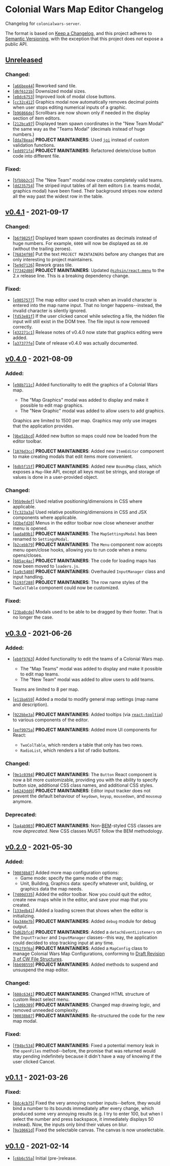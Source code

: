 # Colonial Wars Map Editor Changelog
Changelog for ``colonialwars-server``.

The format is based on [Keep a Changelog][1], and this project adheres to [Semantic Versioning][2],
with the exception that this project does *not* expose a public API.

## [Unreleased]
### Changed:
- \[[``a66bee44``](https://github.com/Take-Some-Bytes/colonialwars-map-editor/commit/a66bee44)\]
Reworked sand tile.
- \[[``d6f6121b``](https://github.com/Take-Some-Bytes/colonialwars-map-editor/commit/d6f6121b)\]
Downsized modal sizes.
- \[[``e0dc6753``](https://github.com/Take-Some-Bytes/colonialwars-map-editor/commit/e0dc6753)\]
Improved look of modal close buttons.
- \[[``cc32c412``](https://github.com/Take-Some-Bytes/colonialwars-map-editor/commit/cc32c412)\]
Graphics modal now automatically removes decimal points when user stops editing numerical inputs of a graphic.
- \[[``b96866de``](https://github.com/Take-Some-Bytes/colonialwars-map-editor/commit/b96866de)\]
Scrollbars are now shown only if needed in the display section of item editors.
- \[[``212bca97``](https://github.com/Take-Some-Bytes/colonialwars-map-editor/commit/212bca97)\]
Displayed team spawn coordinates in the "New Team Modal" the same way as the "Teams Modal" 
(decimals instead of huge numbers.)
- \[[``dda78eaa``](https://github.com/Take-Some-Bytes/colonialwars-map-editor/commit/dda78eaa)\]
**PROJECT MAINTAINERS**: Used [``joi``](https://www.npmjs.com/package/joi) instead of custom
validation functions.
- \[[``edd971fa``](https://github.com/Take-Some-Bytes/colonialwars-map-editor/commit/edd971fa)\] **PROJECT MAINTAINERS**:
Refactored delete/close button code into different file.

### Fixed:
- \[[``5fbbb2c5``](https://github.com/Take-Some-Bytes/colonialwars-map-editor/commit/5fbbb2c5)\]
The "New Team" modal now creates completely valid teams.
- \[[``dd235754``](https://github.com/Take-Some-Bytes/colonialwars-map-editor/commit/dd235754)\]
The striped input tables of all item editors (i.e. teams modal, graphics modal) have been fixed.
Their background stripes now extend all the way past the widest row in the table.

## [v0.4.1] - 2021-09-17
### Changed:
- \[[``b6f9825f``](https://github.com/Take-Some-Bytes/colonialwars-map-editor/commit/b6f9825f)\]
Displayed team spawn coordinates as decimals instead of huge numbers. For example, ``6000``
will now be displayed as ``60.00`` (without the trailing zeroes).
- \[[``76834f98``](https://github.com/Take-Some-Bytes/colonialwars-map-editor/commit/76834f98)\]
Put the text ``PROJECT MAINTAINERS`` before any changes that are only interesting to
project maintainers.
- \[[``5e9d7126``](https://github.com/Take-Some-Bytes/colonialwars-map-editor/commit/5e9d7126)\]
Rework grass tile.
- \[[``77342d80``](https://github.com/Take-Some-Bytes/colonialwars-map-editor/commit/77342d80)\]
**PROJECT MAINTAINERS**: Updated [``@szhsin/react-menu``](https://www.npmjs.com/package/@szhsin/react-menu)
to the 2.x release line. This is a breaking dependency change.

### Fixed:
- \[[``e9057577``](https://github.com/Take-Some-Bytes/colonialwars-map-editor/commit/e9057577)\]
The map editor used to crash when an invalid character is entered into the map name input.
That no longer happens--instead, the invalid character is silently ignored.
- \[[``fd53e81f``](https://github.com/Take-Some-Bytes/colonialwars-map-editor/commit/fd53e81f)\]
If the user clicked cancel while selecting a file, the hidden file input will still exist
in the DOM tree. The file input is now removed correctly.
- \[[``432271c1``](https://github.com/Take-Some-Bytes/colonialwars-map-editor/commit/432271c1)\]
Release notes of v0.4.0 now state that graphics editing were added.
- \[[``a37377fe``](https://github.com/Take-Some-Bytes/colonialwars-map-editor/commit/a37377fe)\]
Date of release v0.4.0 was actually documented.

## [v0.4.0] - 2021-08-09
### Added:
- \[[``e98b711c``](https://github.com/Take-Some-Bytes/colonialwars-map-editor/commit/e98b711c)\]
Added functionality to edit the graphics of a Colonial Wars map.
  * The "Map Graphics" modal was added to display and make it possible to edit map graphics.
  * The "New Graphic" modal was added to allow users to add graphics.

  Graphics are limited to 1500 per map. Graphics may only use images that the application provides.
- \[[``9be51bcd``](https://github.com/Take-Some-Bytes/colonialwars-map-editor/commit/9be51bcd)\]
Added new button so maps could now be loaded from the editor toolbar.
- \[[``1876d3cc``](https://github.com/Take-Some-Bytes/colonialwars-map-editor/commit/1876d3cc)\] **PROJECT MAINTAINERS**:
Added new ``ItemEditor`` component to make creating modals that edit items more convenient.
- \[[``6db5f15f``](https://github.com/Take-Some-Bytes/colonialwars-map-editor/commit/6db5f15f)\] **PROJECT MAINTAINERS**:
Added new ``BoundMap`` class, which exposes a ``Map``-like API, except all keys must be
strings, and storage of values is done in a user-provided object.

### Changed:
- \[[``95b9edef``](https://github.com/Take-Some-Bytes/colonialwars-map-editor/commit/95b9edef)\]
Used relative positioning/dimensions in CSS where applicable.
- \[[``fc323a3a``](https://github.com/Take-Some-Bytes/colonialwars-map-editor/commit/fc323a3a)\]
Used relative positioning/dimensions in CSS and JSX components where applicable.
- \[[``d3befd20``](https://github.com/Take-Some-Bytes/colonialwars-map-editor/commit/d3befd20)\]
Menus in the editor toolbar now close whenever another menu is opened.
- \[[``aada89b1``](https://github.com/Take-Some-Bytes/colonialwars-map-editor/commit/aada89b1)\] **PROJECT MAINTAINERS**:
The ``MapSettingsModal`` has been renamed to ``SettingsModal``.
- \[[``b2cebb79``](https://github.com/Take-Some-Bytes/colonialwars-map-editor/commit/b2cebb79)\] **PROJECT MAINTAINERS**:
The ``Menu`` component now accepts menu open/close hooks, allowing you to
run code when a menu opens/closes.
- \[[``685ac4ac``](https://github.com/Take-Some-Bytes/colonialwars-map-editor/commit/685ac4ac)\] **PROJECT MAINTAINERS**:
The code for loading maps has now been moved to ``loaders.js``.
- \[[``1a9c5408``](https://github.com/Take-Some-Bytes/colonialwars-map-editor/commit/1a9c5408)\] **PROJECT MAINTAINERS**:
Overhauled ``InputManager`` class and input handling.
- \[[``5193f288``](https://github.com/Take-Some-Bytes/colonialwars-map-editor/commit/5193f288)\] **PROJECT MAINTAINERS**:
The row name styles of the ``TwoColTable`` component could now be customized.

### Fixed:
- \[[``23ba0cde``](https://github.com/Take-Some-Bytes/colonialwars-map-editor/commit/23ba0cde)\]
Modals used to be able to be dragged by their footer. That is no longer the case.

## [v0.3.0] - 2021-06-26
### Added:
- \[[``eb0f9763``](https://github.com/Take-Some-Bytes/colonialwars-map-editor/commit/eb0f9763)\]
Added functionality to edit the teams of a Colonial Wars map.
  * The "Map Teams" modal was added to display and make it possible to edit map teams.
  * The "New Team" modal was added to allow users to add teams.

  Teams are limited to 8 per map.
- \[[``e11ba659``](https://github.com/Take-Some-Bytes/colonialwars-map-editor/commit/e11ba659)\]
Added a modal to modify general map settings (map name and description).
- \[[``922bbe3a``](https://github.com/Take-Some-Bytes/colonialwars-map-editor/commit/922bbe3a)\] **PROJECT MAINTAINERS**:
Added tooltips (via [``react-tooltip``](https://www.npmjs.com/package/react-tooltip))
to various components of the editor.
- \[[``eef9975a``](https://github.com/Take-Some-Bytes/colonialwars-map-editor/commit/eef9975a)\] **PROJECT MAINTAINERS**:
Added more UI components for React:
  * ``TwoColTable``, which renders a table that only has two rows.
  * ``RadioList``, which renders a list of radio buttons.

### Changed:
- \[[``9e1c0394``](https://github.com/Take-Some-Bytes/colonialwars-map-editor/commit/9e1c0394)\] **PROJECT MAINTAINERS**:
The ``Button`` React component is now a bit more customizable, providing you with the
ability to specify button size, additional CSS class names, and additional CSS styles.
- \[[``e6243dd9``](https://github.com/Take-Some-Bytes/colonialwars-map-editor/commit/e6243dd9)\] **PROJECT MAINTAINERS**:
Editor input tracker does not prevent the default behaviour of ``keydown``, ``keyup``,
``mousedown``, and ``mouseup`` anymore.

### Deprecated:
- \[[``5a4ab903``](https://github.com/Take-Some-Bytes/colonialwars-map-editor/commit/5a4ab903)\] **PROJECT MAINTAINERS**:
Non-[BEM](http://getbem.com)-styled CSS classes are now *deprecated*. New CSS classes MUST follow
the BEM methodology.

## [v0.2.0] - 2021-05-30
### Added:
- \[[``90038b87``](https://github.com/Take-Some-Bytes/colonialwars-map-editor/commit/90038b87)\] 
Added more map configuration options:
  * Game mode: specify the game mode of the map;
  * Unit, Building, Graphics data: specify whatever unit, building, or graphics data the map needs.
- \[[``7400d335``](https://github.com/Take-Some-Bytes/colonialwars-map-editor/commit/7400d335)\]
Added the editor toolbar. Now you could quit the editor, create new maps while in the editor,
and save your map that you created.
- \[[``133edb41``](https://github.com/Take-Some-Bytes/colonialwars-map-editor/commit/133edb41)\]
Added a loading screen that shows when the editor is initializing.
- \[[``4a344e7b``](https://github.com/Take-Some-Bytes/colonialwars-map-editor/commit/4a344e7b)\] **PROJECT MAINTAINERS**:
Added ``debug`` module for debug output.
- \[[``5d62bfc4``](https://github.com/Take-Some-Bytes/colonialwars-map-editor/commit/5d62bfc4)\] **PROJECT MAINTAINERS**:
Added a ``detachEventListeners`` on the ``InputTracker`` and ``InputManager``
classes--this way, the application could decided to stop tracking input at any time.
- \[[``f62f9f6a``](https://github.com/Take-Some-Bytes/colonialwars-map-editor/commit/f62f9f6a)\] **PROJECT MAINTAINERS**:
Added a ``MapConfig`` class to manage Colonial Wars Map Configurations, conforming to
[Draft Revision 3 of CW File Structures](
  https://github.com/Take-Some-Bytes/specifications/blob/670516e5ce46eee98c5843365c1f21e7eecb4ae0/colonialwars/cw-file-structures.md
).
- \[[``6b698559``](https://github.com/Take-Some-Bytes/colonialwars-map-editor/commit/6b698559)\] **PROJECT MAINTAINERS**:
Added methods to suspend and unsuspend the map editor.

### Changed:
- \[[``608c6341``](https://github.com/Take-Some-Bytes/colonialwars-map-editor/commit/608c6341)\] **PROJECT MAINTAINERS**:
Changed HTML structure of custom React select menu.
- \[[``c3d6b389``](https://github.com/Take-Some-Bytes/colonialwars-map-editor/commit/c3d6b389)\] **PROJECT MAINTAINERS**:
Changed map drawing logic, and removed unneeded complexity.
- \[[``90038b87``](https://github.com/Take-Some-Bytes/colonialwars-map-editor/commit/90038b87)\] **PROJECT MAINTAINERS**:
Re-structured the code for the new map modal.

### Fixed:
- \[[``f94bc534``](https://github.com/Take-Some-Bytes/colonialwars-map-editor/commit/f94bc534)\] **PROJECT MAINTAINERS**: 
Fixed a potential memory leak in the ``openFiles`` method--before, the promise that was returned would
stay pending indefinitely because it didn't have a way of knowing if the user clicked Cancel.

## [v0.1.1] - 2021-03-26
### Fixed:
- \[[``8dc4cb75``](https://github.com/Take-Some-Bytes/colonialwars-map-editor/commit/8dc4cb75)\] Fixed the very
annoying number inputs--before, they would bind a number to its bounds immediately after every change, which
produced some very annoying results (e.g. I try to enter 100, but when I select the number and press backspace,
it immediately displays 50 instead). Now, the inputs only bind their values on blur.
- \[[``9a10661d``](https://github.com/Take-Some-Bytes/colonialwars-map-editor/commit/9a10661d)\] Fixed the selectable 
canvas. The canvas is now unselectable.

## [v0.1.0] - 2021-02-14
- \[[``c6b6c55a``](https://github.com/Take-Some-Bytes/colonialwars-map-editor/commit/c6b6c55a)\] Initial (pre-)release.

[1]: https://keepachangelog.com/
[2]: https://semver.org

[v0.1.0]: https://github.com/Take-Some-Bytes/colonialwars-map-editor/tree/ee64c8cac332995c587977e61df96d1ec37c9adf
[v0.1.1]: https://github.com/Take-Some-Bytes/colonialwars-map-editor/tree/032e468d5a309f89d984cf74c736b8b40b63fe4e
[v0.2.0]: https://github.com/Take-Some-Bytes/colonialwars-map-editor/tree/10b65a0a79d4d1766ec53c0ed9b97b8289524132
[v0.3.0]: https://github.com/Take-Some-Bytes/colonialwars-map-editor/tree/17e7411c44c287271522ed3d7c16e0f315e63a25
[v0.4.0]: https://github.com/Take-Some-Bytes/colonialwars-map-editor/tree/b7b44d16be914311a31a9363b0bba85be4ff6cac
[v0.4.1]: https://github.com/Take-Some-Bytes/colonialwars-map-editor/tree/0b7553416554695ed5fdeb2949bbc5f7f460d185
[Unreleased]: https://github.com/Take-Some-Bytes/colonialwars-map-editor/tree/main

